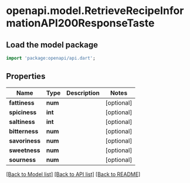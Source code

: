 # openapi.model.RetrieveRecipeInformationAPI200ResponseTaste

## Load the model package
```dart
import 'package:openapi/api.dart';
```

## Properties
Name | Type | Description | Notes
------------ | ------------- | ------------- | -------------
**fattiness** | **num** |  | [optional] 
**spiciness** | **int** |  | [optional] 
**saltiness** | **int** |  | [optional] 
**bitterness** | **num** |  | [optional] 
**savoriness** | **num** |  | [optional] 
**sweetness** | **num** |  | [optional] 
**sourness** | **num** |  | [optional] 

[[Back to Model list]](../README.md#documentation-for-models) [[Back to API list]](../README.md#documentation-for-api-endpoints) [[Back to README]](../README.md)


